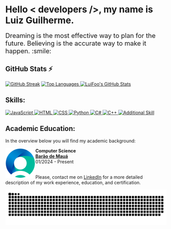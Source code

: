 <h1>Hello < developers />, my name is Luiz Guilherme.</h1>

<div style="font-size: 20px;">
  Dreaming is the most effective way to plan for the future. Believing is the accurate way to make it happen. :smile:
</div>

<h2>GitHub Stats ⚡</h2>

<a href="https://github.com/LuiFoo"><img src="https://github-readme-streak-stats.herokuapp.com?user=LuiFoo&theme=transparent&date_format=j%20M%5B%20Y%5D&card_width=1124&exclude_days=Sun%2CSat&border_radius=8&border=1E2228" alt="GitHub Streak"/></a>
<a href="https://github.com/LuiFoo">
  <img src="https://github-readme-stats.vercel.app/api/top-langs/?username=LuiFoo&layout=compact&theme=transparent&card_width=1124&border_radius=8&border_color=1E2228" alt="Top Languages"/>
</a>
<a href="https://github.com/LuiFoo">
  <img src="https://github-readme-stats-mu-red-43.vercel.app/api?username=LuiFoo&count_private=true&show_icons=true&theme=transparent&card_width=1124&border_radius=8&border_color=1E2228&custom_title=STATS" alt="LuiFoo's GitHub Stats"/>
</a>

<h2>Skills:</h2>

<a href="https://github.com/LuiFoo">
  <img width="48px" src="https://skillicons.dev/icons?i=js" alt="JavaScript"/>
</a>
<a href="https://github.com/LuiFoo">
  <img width="48px" src="https://skillicons.dev/icons?i=html" alt="HTML"/>
</a>
<a href="https://github.com/LuiFoo">
  <img width="48px" src="https://skillicons.dev/icons?i=css" alt="CSS"/>
</a>
<a href="https://github.com/LuiFoo">
  <img width="48px" src="https://skillicons.dev/icons?i=py" alt="Python"/>
</a>
<a href="https://github.com/LuiFoo">
  <img width="48px" src="https://skillicons.dev/icons?i=cs" alt="C#"/>
</a>
<a href="https://github.com/LuiFoo">
  <img width="48px" src="https://skillicons.dev/icons?i=cpp" alt="C++"/>
</a>
<!-- Example placeholder for additional skills -->
<a href="https://github.com/LuiFoo">
  <img width="48px" src="" alt="Additional Skill"/>
</a>

<h2>Academic Education:</h2>

In the overview below you will find my academic background:

<a href="https://www.baraodemaua.br">
  <img align="left" height="94px" width="94px" alt="Barão de Mauá" src="./src/assets/logo-faculdade.png"/>
</a>

**Computer Science**<br>
[**Barão de Mauá**](https://www.baraodemaua.br/)<br>
01/2024 - Present<br><br>

Please, contact me on [LinkedIn](https://www.linkedin.com/in/louierotulo/) for a more detailed description of my work experience, education, and certification.

<picture>
  <source media="(prefers-color-scheme: dark)" srcset="https://raw.githubusercontent.com/platane/snk/output/github-contribution-grid-snake-dark.svg"/>
  <source media="(prefers-color-scheme: light)" srcset="https://raw.githubusercontent.com/platane/snk/output/github-contribution-grid-snake.svg"/>
  <img alt="GitHub Contribution Grid Snake Animation" src="https://raw.githubusercontent.com/platane/snk/output/github-contribution-grid-snake.svg"/>
</picture>
